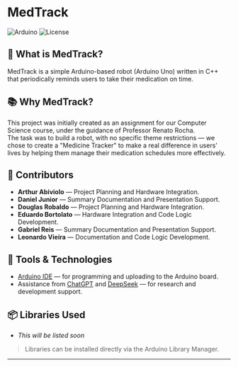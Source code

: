 # MedTrack
![Arduino](https://img.shields.io/badge/Platform-Arduino-green?style=flat-square&logo=arduino)
![License](https://img.shields.io/badge/License-MIT-blue?style=flat-square)


## 🤔 What is MedTrack?
MedTrack is a simple Arduino-based robot (Arduino Uno) written in C++ that periodically reminds users to take their medication on time.

## 📚 Why MedTrack?
This project was initially created as an assignment for our Computer Science course, under the guidance of Professor Renato Rocha.  
The task was to build a robot, with no specific theme restrictions — we chose to create a "Medicine Tracker" to make a real difference in users' lives by helping them manage their medication schedules more effectively.

## 👥 Contributors
- **Arthur Abiviolo** — Project Planning and Hardware Integration.
- **Daniel Junior** — Summary Documentation and Presentation Support.
- **Douglas Robaldo** — Project Planning and Hardware Integration.
- **Eduardo Bortolato** — Hardware Integration and Code Logic Development.
- **Gabriel Reis** — Summary Documentation and Presentation Support.
- **Leonardo Vieira** — Documentation and Code Logic Development.

## 🔧 Tools & Technologies
- [Arduino IDE](https://www.arduino.cc/software) — for programming and uploading to the Arduino board.
- Assistance from [ChatGPT](https://chatgpt.com) and [DeepSeek](https://www.deepseek.com) — for research and development support.

## 📦 Libraries Used
- *This will be listed soon*

> Libraries can be installed directly via the Arduino Library Manager.

---
